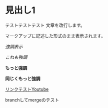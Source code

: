 # 見出し1
テストテストテスト
文章を改行します。

マークアップに記述した形式のまま表示されます。

*強調表示*

_これも強調_

**もっと強調**

__同じくもっと強調__

[リンクテストYoutube](youtube.com)

branchしてmergeのテスト
